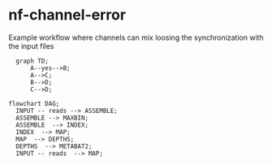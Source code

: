 # nf-channel-error

Example workflow where channels can mix loosing the synchronization with the input files


```mermaid
  graph TD;
      A--yes-->B;
      A-->C;
      B-->D;
      C-->D;
```

```mermaid
flowchart DAG;
  INPUT -- reads --> ASSEMBLE;
  ASSEMBLE --> MAXBIN;
  ASSEMBLE  --> INDEX;
  INDEX  --> MAP;
  MAP  --> DEPTHS;
  DEPTHS  --> METABAT2;
  INPUT -- reads  --> MAP;
```
